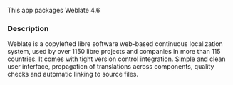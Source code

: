 This app packages Weblate <upstream>4.6</upstream>

### Description

Weblate is a copylefted libre software web-based continuous localization system, used by over 1150 libre projects and companies in more than 115 countries.
It comes with tight version control integration.
Simple and clean user interface, propagation of translations across components, quality checks and automatic linking to source files.
